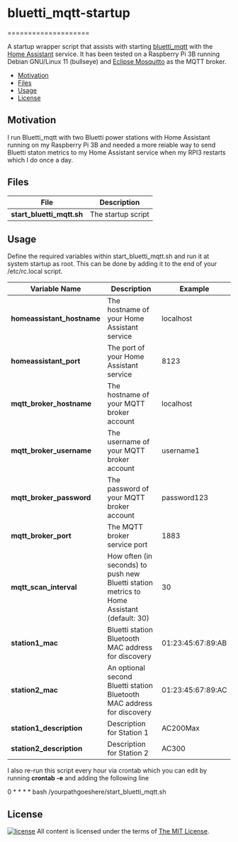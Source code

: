 # bluetti_mqtt-startup


====================

A startup wrapper script that assists with starting [bluetti_mqtt](https://github.com/warhammerkid/bluetti_mqtt) with the [Home Assistant](https://github.com/home-assistant/) service. It has been tested on a Raspberry Pi 3B running Debian GNU/Linux 11 (bullseye) and [Eclipse Mosquitto](https://mosquitto.org/) as the MQTT broker.

- [Motivation](#motivation)
- [Files](#files)
- [Usage](#usage)
- [License](#license)

Motivation
----------

I run Bluetti_mqtt with two Bluetti power stations with Home Assistant running on my Raspberry Pi 3B and needed a more reiable way to send Bluetti staton metrics to my Home Assistant service when my RPI3 restarts which I do once a day. 


Files
-----

| File            | Description                                                                                     |
| ------------------------ |------------------------------------------------------------------------------------------------ |
| **start_bluetti_mqtt.sh** | The startup script                          |

Usage
-----

Define the required variables within start_bluetti_mqtt.sh and run it at system startup as root. This can be done by adding it to the end of your /etc/rc.local script.

| Variable Name            | Description                                                                                     | Example           |
| ------------------------ |------------------------------------------------------------------------------------------------ | ----------------- |
| **homeassistant_hostname** | The hostname of your Home Assistant service                                                   | localhost         |
| **homeassistant_port** | The port of your Home Assistant service                                                           | 8123              |
| **mqtt_broker_hostname** | The hostname of your MQTT broker account                                                        | localhost         |
| **mqtt_broker_username** | The username of your MQTT broker account                                                        | username1         |
| **mqtt_broker_password** | The password of your MQTT broker account                                                        | password123       |
| **mqtt_broker_port** | The MQTT broker service port                                                                        | 1883              |
| **mqtt_scan_interval** | How often (in seconds) to push new Bluetti station metrics to Home Assistant (default: 30)        | 30                |
| **station1_mac** | Bluetti station Bluetooth MAC address for discovery                                                     | 01:23:45:67:89:AB |
| **station2_mac** | An optional second Bluetti station Bluetooth MAC address for discovery                                  | 01:23:45:67:89:AC |
| **station1_description** | Description for Station 1                                                                       | AC200Max          |
| **station2_description** | Description for Station 2                                                                       | AC300             |

I also re-run this script every hour via crontab which you can edit by running **crontab -e** and adding the following line

0 * * * * bash /yourpathgoeshere/start_bluetti_mqtt.sh

License
-------
[![license](https://img.shields.io/github/license/ralish/bash-script-template)](https://choosealicense.com/licenses/mit/)
All content is licensed under the terms of [The MIT License](LICENSE).
